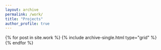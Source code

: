 ```yaml
---
layout: archive
permalink: /work/
title: "Projects"
author_profile: true
---
```


<div class="grid__wrapper">
  {% for post in site.work %}
    {% include archive-single.html type="grid" %}
  {% endfor %}
</div>
